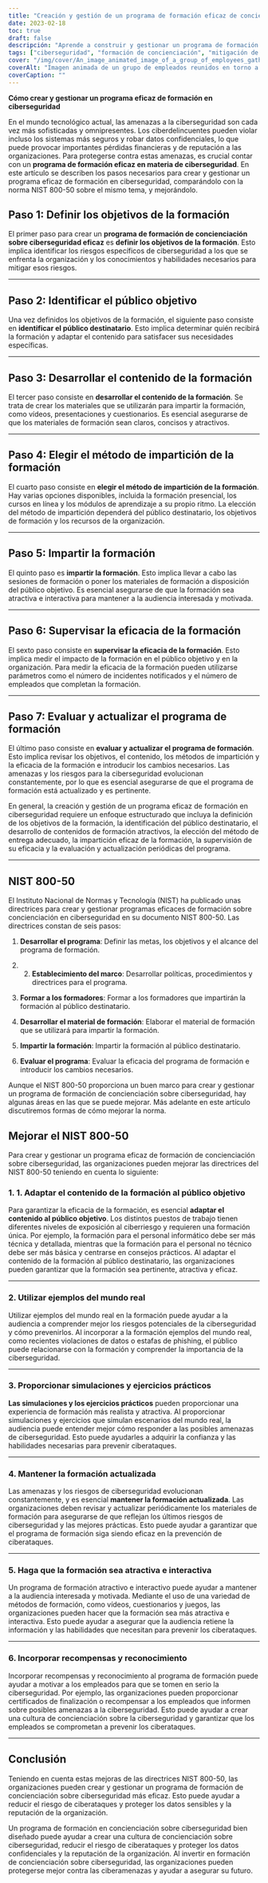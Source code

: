 ```yaml
---
title: "Creación y gestión de un programa de formación eficaz de concienciación sobre ciberseguridad"
date: 2023-02-18
toc: true
draft: false
descripción: "Aprende a construir y gestionar un programa de formación de concienciación en ciberseguridad eficaz que reduzca el riesgo de ciberataques y proteja los datos sensibles."
tags: ["ciberseguridad", "formación de concienciación", "mitigación de riesgos", "protección de datos", "formación de empleados", "amenazas a la ciberseguridad", "riesgos para la ciberseguridad", "objetivos de la formación", "público objetivo", "impartición de la formación", "formación interactiva", "ejemplos del mundo real", "simulaciones", "ejercicios prácticos", "contenido de la formación", "NIST 800-50", "mejores prácticas de ciberseguridad", "cultura de la ciberseguridad", "recompensas y reconocimiento"].
cover: "/img/cover/An_image_animated_image_of_a_group_of_employees_gathered_around_a_whiteboard.png"
coverAlt: "Imagen animada de un grupo de empleados reunidos en torno a un ordenador o de un experto en seguridad explicando conceptos de ciberseguridad en una pizarra."
coverCaption: ""
---
```

**Cómo crear y gestionar un programa eficaz de formación en ciberseguridad**

En el mundo tecnológico actual, las amenazas a la ciberseguridad son cada vez más sofisticadas y omnipresentes. Los ciberdelincuentes pueden violar incluso los sistemas más seguros y robar datos confidenciales, lo que puede provocar importantes pérdidas financieras y de reputación a las organizaciones. Para protegerse contra estas amenazas, es crucial contar con un **programa de formación eficaz en materia de ciberseguridad**. En este artículo se describen los pasos necesarios para crear y gestionar un programa eficaz de formación en ciberseguridad, comparándolo con la norma NIST 800-50 sobre el mismo tema, y mejorándolo.

## Paso 1: Definir los objetivos de la formación

El primer paso para crear un **programa de formación de concienciación sobre ciberseguridad eficaz** es **definir los objetivos de la formación**. Esto implica identificar los riesgos específicos de ciberseguridad a los que se enfrenta la organización y los conocimientos y habilidades necesarios para mitigar esos riesgos.

______

## Paso 2: Identificar el público objetivo

Una vez definidos los objetivos de la formación, el siguiente paso consiste en **identificar el público destinatario**. Esto implica determinar quién recibirá la formación y adaptar el contenido para satisfacer sus necesidades específicas.

______

## Paso 3: Desarrollar el contenido de la formación

El tercer paso consiste en **desarrollar el contenido de la formación**. Se trata de crear los materiales que se utilizarán para impartir la formación, como vídeos, presentaciones y cuestionarios. Es esencial asegurarse de que los materiales de formación sean claros, concisos y atractivos.

______

## Paso 4: Elegir el método de impartición de la formación

El cuarto paso consiste en **elegir el método de impartición de la formación**. Hay varias opciones disponibles, incluida la formación presencial, los cursos en línea y los módulos de aprendizaje a su propio ritmo. La elección del método de impartición dependerá del público destinatario, los objetivos de formación y los recursos de la organización.

______

## Paso 5: Impartir la formación

El quinto paso es **impartir la formación**. Esto implica llevar a cabo las sesiones de formación o poner los materiales de formación a disposición del público objetivo. Es esencial asegurarse de que la formación sea atractiva e interactiva para mantener a la audiencia interesada y motivada.

______

## Paso 6: Supervisar la eficacia de la formación

El sexto paso consiste en **supervisar la eficacia de la formación**. Esto implica medir el impacto de la formación en el público objetivo y en la organización. Para medir la eficacia de la formación pueden utilizarse parámetros como el número de incidentes notificados y el número de empleados que completan la formación.

______

## Paso 7: Evaluar y actualizar el programa de formación

El último paso consiste en **evaluar y actualizar el programa de formación**. Esto implica revisar los objetivos, el contenido, los métodos de impartición y la eficacia de la formación e introducir los cambios necesarios. Las amenazas y los riesgos para la ciberseguridad evolucionan constantemente, por lo que es esencial asegurarse de que el programa de formación está actualizado y es pertinente.

En general, la creación y gestión de un programa eficaz de formación en ciberseguridad requiere un enfoque estructurado que incluya la definición de los objetivos de la formación, la identificación del público destinatario, el desarrollo de contenidos de formación atractivos, la elección del método de entrega adecuado, la impartición eficaz de la formación, la supervisión de su eficacia y la evaluación y actualización periódicas del programa.

______

## NIST 800-50

El Instituto Nacional de Normas y Tecnología (NIST) ha publicado unas directrices para crear y gestionar programas eficaces de formación sobre concienciación en ciberseguridad en su documento NIST 800-50. Las directrices constan de seis pasos:

1. **Desarrollar el programa**: Definir las metas, los objetivos y el alcance del programa de formación.

2. 2. **Establecimiento del marco**: Desarrollar políticas, procedimientos y directrices para el programa.

3. **Formar a los formadores**: Formar a los formadores que impartirán la formación al público destinatario.

4. **Desarrollar el material de formación**: Elaborar el material de formación que se utilizará para impartir la formación.

5. **Impartir la formación**: Impartir la formación al público destinatario.

6. **Evaluar el programa**: Evaluar la eficacia del programa de formación e introducir los cambios necesarios.

Aunque el NIST 800-50 proporciona un buen marco para crear y gestionar un programa de formación de concienciación sobre ciberseguridad, hay algunas áreas en las que se puede mejorar. Más adelante en este artículo discutiremos formas de cómo mejorar la norma.

## Mejorar el NIST 800-50

Para crear y gestionar un programa eficaz de formación de concienciación sobre ciberseguridad, las organizaciones pueden mejorar las directrices del NIST 800-50 teniendo en cuenta lo siguiente:

### 1. 1. Adaptar el contenido de la formación al público objetivo

Para garantizar la eficacia de la formación, es esencial **adaptar el contenido al público objetivo**. Los distintos puestos de trabajo tienen diferentes niveles de exposición al ciberriesgo y requieren una formación única. Por ejemplo, la formación para el personal informático debe ser más técnica y detallada, mientras que la formación para el personal no técnico debe ser más básica y centrarse en consejos prácticos. Al adaptar el contenido de la formación al público destinatario, las organizaciones pueden garantizar que la formación sea pertinente, atractiva y eficaz.

______

### 2. Utilizar ejemplos del mundo real

Utilizar ejemplos del mundo real en la formación puede ayudar a la audiencia a comprender mejor los riesgos potenciales de la ciberseguridad y cómo prevenirlos. Al incorporar a la formación ejemplos del mundo real, como recientes violaciones de datos o estafas de phishing, el público puede relacionarse con la formación y comprender la importancia de la ciberseguridad.

______

### 3. Proporcionar simulaciones y ejercicios prácticos

**Las simulaciones y los ejercicios prácticos** pueden proporcionar una experiencia de formación más realista y atractiva. Al proporcionar simulaciones y ejercicios que simulan escenarios del mundo real, la audiencia puede entender mejor cómo responder a las posibles amenazas de ciberseguridad. Esto puede ayudarles a adquirir la confianza y las habilidades necesarias para prevenir ciberataques.

______

### 4. Mantener la formación actualizada

Las amenazas y los riesgos de ciberseguridad evolucionan constantemente, y es esencial **mantener la formación actualizada**. Las organizaciones deben revisar y actualizar periódicamente los materiales de formación para asegurarse de que reflejan los últimos riesgos de ciberseguridad y las mejores prácticas. Esto puede ayudar a garantizar que el programa de formación siga siendo eficaz en la prevención de ciberataques.

______

### 5. Haga que la formación sea atractiva e interactiva

Un programa de formación atractivo e interactivo puede ayudar a mantener a la audiencia interesada y motivada. Mediante el uso de una variedad de métodos de formación, como vídeos, cuestionarios y juegos, las organizaciones pueden hacer que la formación sea más atractiva e interactiva. Esto puede ayudar a asegurar que la audiencia retiene la información y las habilidades que necesitan para prevenir los ciberataques.

______

### 6. Incorporar recompensas y reconocimiento

Incorporar recompensas y reconocimiento al programa de formación puede ayudar a motivar a los empleados para que se tomen en serio la ciberseguridad. Por ejemplo, las organizaciones pueden proporcionar certificados de finalización o recompensar a los empleados que informen sobre posibles amenazas a la ciberseguridad. Esto puede ayudar a crear una cultura de concienciación sobre la ciberseguridad y garantizar que los empleados se comprometan a prevenir los ciberataques.

______

## Conclusión

Teniendo en cuenta estas mejoras de las directrices NIST 800-50, las organizaciones pueden crear y gestionar un programa de formación de concienciación sobre ciberseguridad más eficaz. Esto puede ayudar a reducir el riesgo de ciberataques y proteger los datos sensibles y la reputación de la organización.

Un programa de formación en concienciación sobre ciberseguridad bien diseñado puede ayudar a crear una cultura de concienciación sobre ciberseguridad, reducir el riesgo de ciberataques y proteger los datos confidenciales y la reputación de la organización. Al invertir en formación de concienciación sobre ciberseguridad, las organizaciones pueden protegerse mejor contra las ciberamenazas y ayudar a asegurar su futuro.
